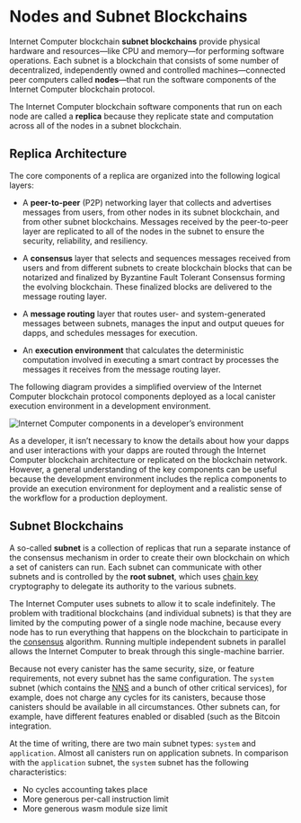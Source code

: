 # Nodes and Subnet Blockchains

Internet Computer blockchain **subnet blockchains** provide physical hardware and resources—like CPU and memory—for performing software operations. Each subnet is a blockchain that consists of some number of decentralized, independently owned and controlled machines—connected peer computers called **nodes**—that run the software components of the Internet Computer blockchain protocol.

The Internet Computer blockchain software components that run on each node are called a **replica** because they replicate state and computation across all of the nodes in a subnet blockchain.

## Replica Architecture

The core components of a replica are organized into the following logical layers:

-   A **peer-to-peer** (P2P) networking layer that collects and advertises messages from users, from other nodes in its subnet blockchain, and from other subnet blockchains. Messages received by the peer-to-peer layer are replicated to all of the nodes in the subnet to ensure the security, reliability, and resiliency.

-   A **consensus** layer that selects and sequences messages received from users and from different subnets to create blockchain blocks that can be notarized and finalized by Byzantine Fault Tolerant Consensus forming the evolving blockchain. These finalized blocks are delivered to the message routing layer.

-   A **message routing** layer that routes user- and system-generated messages between subnets, manages the input and output queues for dapps, and schedules messages for execution.

-   An **execution environment** that calculates the deterministic computation involved in executing a smart contract by processes the messages it receives from the message routing layer.

The following diagram provides a simplified overview of the Internet Computer blockchain protocol components deployed as a local canister execution environment in a development environment.

![Internet Computer components in a developer’s environment](_attachments/SDK-protocol-local-overview.svg)

As a developer, it isn’t necessary to know the details about how your dapps and user interactions with your dapps are routed through the Internet Computer blockchain architecture or replicated on the blockchain network. However, a general understanding of the key components can be useful because the development environment includes the replica components to provide an execution environment for deployment and a realistic sense of the workflow for a production deployment.

## Subnet Blockchains

A so-called **subnet** is a collection of replicas that run a separate instance of the consensus mechanism in order to create their own blockchain on which a set of canisters can run. Each subnet can communicate with other subnets and is controlled by the **root subnet**, which uses [chain key](/references/glossary.md#chain-key) cryptography to delegate its authority to the various subnets.

The Internet Computer uses subnets to allow it to scale indefinitely. The problem with traditional blockchains (and individual subnets) is that they are limited by the computing power of a single node machine, because every node has to run everything that happens on the blockchain to participate in the [consensus](/references/glossary.md#consensus) algorithm. Running multiple independent subnets in parallel allows the Internet Computer to break through this single-machine barrier.

Because not every canister has the same security,  size, or feature requirements, not every subnet has the same configuration. The `system` subnet (which contains the [NNS](/references/glossary.md#network-nervous-system-nns) and a bunch of other critical services), for example, does not charge any cycles for its canisters, because those canisters should be available in all circumstances. Other subnets can, for example, have different features enabled or disabled (such as the Bitcoin integration.

At the time of writing, there are two main subnet types: `system` and `application`. Almost all canisters run on application subnets. In comparison with the `application` subnet, the `system` subnet has the following characteristics:
- No cycles accounting takes place
- More generous per-call instruction limit
- More generous wasm module size limit
